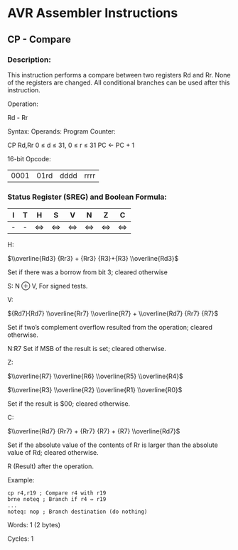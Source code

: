 AVR Assembler Instructions
==========================

CP - Compare
------------

### <a href="" id="N14B9B"></a> Description:

This instruction performs a compare between two registers Rd and Rr. None of the registers are changed. All conditional branches can be used after this instruction.

Operation:

Rd - Rr

Syntax: Operands: Program Counter:

CP Rd,Rr 0 ≤ d ≤ 31, 0 ≤ r ≤ 31 PC ← PC + 1

16-bit Opcode:

|      |      |      |      |
|------|------|------|------|
| 0001 | 01rd | dddd | rrrr |

### <a href="" id="N14BCE"></a> Status Register (SREG) and Boolean Formula:

| I   | T   | H   | S   | V   | N   | Z   | C   |
|-----|-----|-----|-----|-----|-----|-----|-----|
| -   | -   | ⇔   | ⇔   | ⇔   | ⇔   | ⇔   | ⇔   |

H:

$\\overline{Rd3} {Rr3} + {Rr3} {R3}+{R3} \\overline{Rd3}$

Set if there was a borrow from bit 3; cleared otherwise

S: N ⊕ V, For signed tests.

V:

${Rd7}{Rd7} \\overline{Rr7} \\overline{R7} + \\overline{Rd7} {Rr7} {R7}$

Set if two’s complement overflow resulted from the operation; cleared otherwise.

N:R7 Set if MSB of the result is set; cleared otherwise.

Z:

$\\overline{R7} \\overline{R6} \\overline{R5} \\overline{R4}$

$\\overline{R3} \\overline{R2} \\overline{R1} \\overline{R0}$

Set if the result is $00; cleared otherwise.

C:

$\\overline{Rd7} {Rr7} + {Rr7} {R7} + {R7} \\overline{Rd7}$

Set if the absolute value of the contents of Rr is larger than the absolute value of Rd; cleared otherwise.

R (Result) after the operation.

Example:

``` programlisting
cp r4,r19 ; Compare r4 with r19
brne noteq ; Branch if r4 ⇔ r19
...
noteq: nop ; Branch destination (do nothing)
```

Words: 1 (2 bytes)

Cycles: 1

